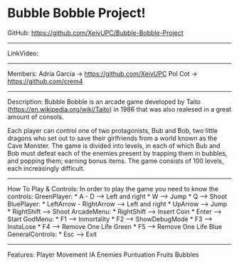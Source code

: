 # Bubble Bobble Project!

GitHub:
https://github.com/XeivUPC/Bubble-Bobble-Project
________________________________________________________

LinkVideo:

________________________________________________________

Members:
Adria Garcia -> https://github.com/XeivUPC
Pol Cot -> https://github.com/crem4
________________________________________________________

Description:
Bubble Bobble is an arcade game developed by Taito (https://en.wikipedia.org/wiki/Taito) in 1986 that was also realesed in a great amount of consols.

Each player can control one of two protagonists, Bub and Bob, two little dragons who set out to save their girlfriends from a world known as the Cave Monster. The game is divided into levels, in each of which Bub and Bob must defeat each of the enemies present by trapping them in bubbles, and popping them; earning bonus items. The game consists of 100 levels, each increasingly difficult.
________________________________________________________

How To Play & Controls:
In order to play the game you need to know the controls:
    GreenPlayer:
        * A - D --> Left and right
        * W --> Jump
        * Q --> Shoot
    BluePlayer:
        * LeftArrow - RightArrow --> Left and right
        * UpArrow --> Jump
        * RightShift --> Shoot
    ArcadeMenu:
        * RightShift --> Insert Coin
        * Enter --> Start
    GodMenu:
        * F1 --> Inmortality
        * F2 --> ShowDebugMode
        * F3 --> InstaLose
        * F4 --> Remove One Life Green
        * F5 --> Remove One Life Blue
    GeneralControls:
        * Esc --> Exit
________________________________________________________

Features:
Player Movement
IA
Enemies
Puntuation
Fruits
Bubbles

